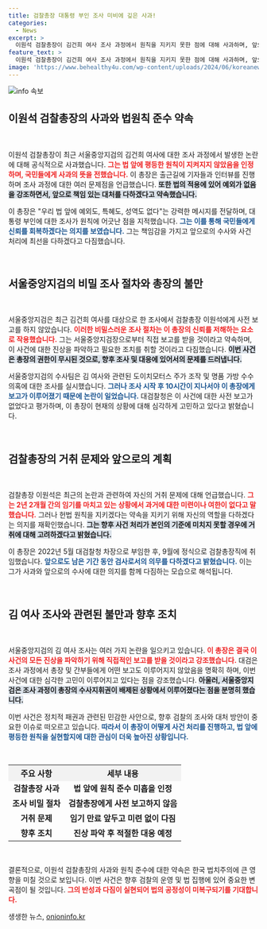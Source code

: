 ```yaml
---
title: 검찰총장 대통령 부인 조사 미비에 깊은 사과!
categories:
  - News
excerpt: >
  이원석 검찰총장이 김건희 여사 조사 과정에서 원칙을 지키지 못한 점에 대해 사과하며, 앞으로 법 앞의 평등을 지킬 것을 약속했습니다. 총장 패싱 논란 속, 그의 거취에 대한 우려가 커지고 있습니다.
feature_text: >
  이원석 검찰총장이 김건희 여사 조사 과정에서 원칙을 지키지 못한 점에 대해 사과하며, 앞으로 법 앞의 평등을 지킬 것을 약속했습니다. 총장 패싱 논란 속, 그의 거취에 대한 우려가 커지고 있습니다.
image: 'https://www.behealthy4u.com/wp-content/uploads/2024/06/koreanews.jpg'
---
```


<p><img src="https://www.behealthy4u.com/wp-content/uploads/2024/06/koreanews.jpg" alt="info 속보" /></p>

<h2 data-ke-size="size26">이원석 검찰총장의 사과와 법원칙 준수 약속</h2>

<p data-ke-size="size16">&nbsp;</p>

<p>이원석 검찰총장이 최근 서울중앙지검의 김건희 여사에 대한 조사 과정에서 발생한 논란에 대해 공식적으로 사과했습니다. <b><span style="color: #ee2323;">그는 법 앞에 평등한 원칙이 지켜지지 않았음을 인정하며, 국민들에게 사과의 뜻을 전했습니다.</span></b> 이 총장은 출근길에 기자들과 인터뷰를 진행하며 조사 과정에 대한 여러 문제점을 언급했습니다. <b><span style="background-color: #21538527;">또한 법의 적용에 있어 예외가 없음을 강조하면서, 앞으로 책임 있는 대처를 다하겠다고 약속했습니다.</span></b></p>

<p>이 총장은 "우리 법 앞에 예외도, 특혜도, 성역도 없다"는 강력한 메시지를 전달하며, 대통령 부인에 대한 조사가 원칙에 어긋난 점을 지적했습니다. <b><span style="color: #1a5490;">그는 이를 통해 국민들에게 신뢰를 회복하겠다는 의지를 보였습니다.</span></b> 그는 책임감을 가지고 앞으로의 수사와 사건 처리에 최선을 다하겠다고 다짐했습니다.</p>

<p data-ke-size="size16">&nbsp;</p>

<h2 data-ke-size="size26">서울중앙지검의 비밀 조사 절차와 총장의 불만</h2>

<p data-ke-size="size16">&nbsp;</p>

<p>서울중앙지검은 최근 김건희 여사를 대상으로 한 조사에서 검찰총장 이원석에게 사전 보고를 하지 않았습니다. <b><span style="color: #ee2323;">이러한 비밀스러운 조사 절차는 이 총장의 신뢰를 저해하는 요소로 작용했습니다.</span></b> 그는 서울중앙지검장으로부터 직접 보고를 받을 것이라고 약속하며, 이 사건에 대한 진상을 파악하고 필요한 조치를 취할 것이라고 다짐했습니다. <b><span style="background-color: #21538527;">이번 사건은 총장의 권한이 무시된 것으로, 향후 조사 및 대응에 있어서의 문제를 드러냅니다.</span></b></p>

<p>서울중앙지검의 수사팀은 김 여사와 관련된 도이치모터스 주가 조작 및 명품 가방 수수 의혹에 대한 조사를 실시했습니다. <b><span style="color: #1a5490;">그러나 조사 시작 후 10시간이 지나서야 이 총장에게 보고가 이루어졌기 때문에 논란이 일었습니다.</span></b> 대검찰청은 이 사건에 대한 사전 보고가 없었다고 평가하며, 이 총장이 현재의 상황에 대해 심각하게 고민하고 있다고 밝혔습니다.</p>

<p data-ke-size="size16">&nbsp;</p>

<h2 data-ke-size="size26">검찰총장의 거취 문제와 앞으로의 계획</h2>

<p data-ke-size="size16">&nbsp;</p>

<p>검찰총장 이원석은 최근의 논란과 관련하여 자신의 거취 문제에 대해 언급했습니다. <b><span style="color: #ee2323;">그는 2년 2개월 간의 임기를 마치고 있는 상황에서 과거에 대한 미련이나 여한이 없다고 말했습니다.</span></b> 그러나 헌법 원칙을 지키겠다는 약속을 지키기 위해 자신의 역할을 다하겠다는 의지를 재확인했습니다. <b><span style="background-color: #21538527;">그는 향후 사건 처리가 본인의 기준에 미치지 못할 경우에 거취에 대해 고려하겠다고 밝혔습니다.</span></b></p>

<p>이 총장은 2022년 5월 대검찰청 차장으로 부임한 후, 9월에 정식으로 검찰총장직에 취임했습니다. <b><span style="color: #1a5490;">앞으로도 남은 기간 동안 검사로서의 의무를 다하겠다고 밝혔습니다.</span></b> 이는 그가 사과와 앞으로의 수사에 대한 의지를 함께 다짐하는 모습으로 해석됩니다.</p>

<p data-ke-size="size16">&nbsp;</p>

<h2 data-ke-size="size26">김 여사 조사와 관련된 불만과 향후 조치</h2>

<p data-ke-size="size16">&nbsp;</p>

<p>서울중앙지검의 김 여사 조사는 여러 가지 논란을 일으키고 있습니다. <b><span style="color: #ee2323;">이 총장은 결국 이 사건의 모든 진상을 파악하기 위해 직접적인 보고를 받을 것이라고 강조했습니다.</span></b> 대검은 조사 과정에서 총장 및 간부들에게 어떤 보고도 이루어지지 않았음을 명확히 하며, 이번 사건에 대한 심각한 고민이 이루어지고 있다는 점을 강조했습니다. <b><span style="background-color: #21538527;">아울러, 서울중앙지검은 조사 과정이 총장의 수사지휘권이 배제된 상황에서 이루어졌다는 점을 분명히 했습니다.</span></b></p>

<p>이번 사건은 정치적 패권과 관련된 민감한 사안으로, 향후 검찰의 조사와 대처 방안이 중요한 이슈로 떠오르고 있습니다. <b><span style="color: #1a5490;">따라서 이 총장이 어떻게 사건 처리를 진행하고, 법 앞에 평등한 원칙을 실현할지에 대한 관심이 더욱 높아진 상황입니다.</span></b></p>

<p data-ke-size="size16">&nbsp;</p>

<table style="width: 100%; border-collapse: collapse;">
  <tr>
    <th style="text-align: center; background-color: #f2f2f2;">주요 사항</th>
    <th style="text-align: center; background-color: #f2f2f2;">세부 내용</th>
  </tr>
  <tr>
    <td style="text-align: center; height: 17px;"><b>검찰총장 사과</b></td>
    <td style="text-align: center; height: 17px;"><b>법 앞에 원칙 준수 미흡을 인정</b></td>
  </tr>
  <tr>
    <td style="text-align: center; height: 17px;"><b>조사 비밀 절차</b></td>
    <td style="text-align: center; height: 17px;"><b>검찰총장에게 사전 보고하지 않음</b></td>
  </tr>
  <tr>
    <td style="text-align: center; height: 17px;"><b>거취 문제</b></td>
    <td style="text-align: center; height: 17px;"><b>임기 만료 앞두고 미련 없이 다짐</b></td>
  </tr>
  <tr>
    <td style="text-align: center; height: 17px;"><b>향후 조치</b></td>
    <td style="text-align: center; height: 17px;"><b>진상 파악 후 적절한 대응 예정</b></td>
  </tr>
</table>

<p data-ke-size="size16">&nbsp;</p>

<p>결론적으로, 이원석 검찰총장의 사과와 원칙 준수에 대한 약속은 한국 법치주의에 큰 영향을 미칠 것으로 보입니다. 이번 사건은 향후 검찰의 운영 및 법 집행에 있어 중요한 변곡점이 될 것입니다. <b><span style="color: #ee2323;">그의 반성과 다짐이 실현되어 법의 공정성이 미복구되기를 기대합니다.</span></b> </p>
생생한 뉴스, <a href="https://onioninfo.kr" rel="dofollow">onioninfo.kr</a>


